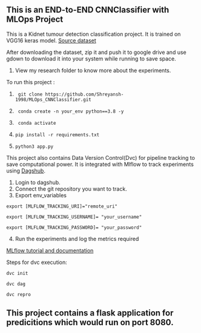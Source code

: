 ## This is an END-to-END CNNClassifier with MLOps Project
This is a Kidnet tumour detection classification project. It is trained on VGG16 keras model.
[Source dataset](https://www.kaggle.com/datasets/nazmul0087/ct-kidney-dataset-normal-cyst-tumor-and-stone/code)

After downloading the dataset, zip it and push it to google drive and use gdown to download it into your system while running to save space.
1. View my research folder to know more about the experiments.

To run this project :
1. ```
    git clone https://github.com/Shreyansh-1998/MLOps_CNNClassifier.git
   ```
2. ```
    conda create -n your_env python==3.8 -y
    ```
3. ```
    conda activate
   ```
4.  ```
    pip install -r requirements.txt
    ```
5.  ```
    python3 app.py
    ```

This project also contains Data Version Control(Dvc) for pipeline tracking to save computational power. It is integrated with Mlflow to track experiments using [Dagshub](https://dagshub.com/).

1. Login to dagshub.
2. Connect the git repository you want to track.
3. Export env_variables
```
export [MLFLOW_TRACKING_URI]="remote_uri"
```
```
export [MLFLOW_TRACKING_USERNAME]= "your_username"
```
```
export [MLFLOW_TRACKING_PASSWORD]= "your_password"
```
4. Run the experiments and log the metrics required

[MLflow tutorial and documentation](https://mlflow.org/)

Steps for dvc execution:

```
dvc init
```
```
dvc dag
```
```
dvc repro
```
## This project contains a flask application for predicitions which would run on port 8080.